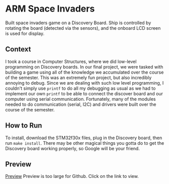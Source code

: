 # ARM Space Invaders

Built space invaders game on a Discovery Board. Ship is controlled by rotating the board (detected via the sensors), and the onboard LCD screen is used for display.

## Context
I took a course in Computer Structures, where we did low-level programming on Discovery boards. In our final project, we were tasked with building a game using all of the knowledge we accumulated over the course of the semester. This was an extremely fun project, but also incredibly annoying to debug. Since we are dealing with such low level programming, I couldn't simply use `printf` to do all my debugging as usual as we had to implement our own `printf` to be able to connect the discover board and our computer using serial communication. Fortunately, many of the modules needed to do communication (serial, I2C) and drivers were built over the course of the semester.

## How to Run
To install, download the STM32f30x files, plug in the Discovery board, then run `make install`. There may be other magical things you gotta do to get the Discovery board working properly, so Google will be your friend.

## Preview
[Preview](https://i.imgur.com/mTeTS0B.gifv) Preview is too large for Github. Click on the link to view.
